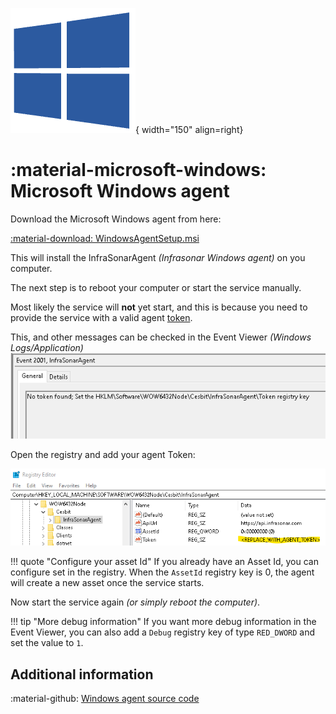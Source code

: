 ![Software Package](../../images/windows_logo.png){ width="150" align=right}

# :material-microsoft-windows: Microsoft Windows agent

Download the Microsoft Windows agent from here:

[:material-download: WindowsAgentSetup.msi](https://github.com/infrasonar/windows-agent/releases/download/v1.0.8/WindowsAgentSetup.msi)

This will install the InfraSonarAgent _(Infrasonar Windows agent)_ on you computer.

The next step is to reboot your computer or start the service manually.

Most likely the service will **not** yet start, and this is because you need to provide the service with a valid agent [token](../../api/authentication.md).

This, and other messages can be checked in the Event Viewer _(Windows Logs/Application)_
![eventvwr](../../images/windows-applog-eventvwr.png)


Open the registry and add your agent Token:

![registry](../../images/window-registry-token.png)

!!! quote "Configure your asset Id"
    If you already have an Asset Id, you can configure set in the registry. When the `AssetId` registry key is 0, the agent will create a new asset once the service starts.


Now start the service again _(or simply reboot the computer)_.


!!! tip "More debug information"
    If you want more debug information in the Event Viewer, you can also add a `Debug` registry key of type `RED_DWORD` and set the value to `1`.

## Additional information

:material-github: [Windows agent source code](https://github.com/infrasonar/windows-agent)
